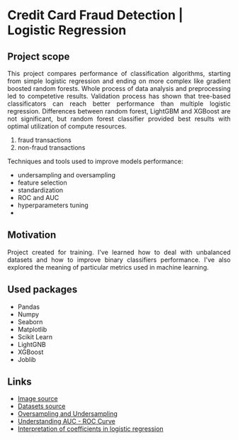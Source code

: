 # Credit Card Fraud Detection | Logistic Regression 

## Project scope
<p align="justify">
  This project compares performance of classification algorithms, starting from simple logistic regression and ending on more complex like gradient boosted random forests. Whole process of data analysis and preprocessing led to competetive results. Validation process has shown that tree-based classificators can reach better performance than multiple logistic regression. Differences between random forest, LightGBM and XGBoost are not significant, but random forest classifier provided best results with optimal utilization of compute resources. <p>
    
1. fraud transactions
2. non-fraud transactions

<p align="justify"> Techniques and tools used to improve models performance:
<p>
    
  * undersampling and oversampling
  * feature selection
  * standardization
  * ROC and AUC
  * hyperparameters tuning
  * 
  
  
  
  
## Motivation
  
<p align="justify"> Project created for training. I've learned how to deal with unbalanced datasets and how to improve binary classifiers performance. I've also explored the meaning of particular metrics used in machine learning. <p>
  
## Used packages
  
  *   Pandas
  *   Numpy
  *   Seaborn
  *   Matplotlib
  *   Scikit Learn
  *   LightGNB
  *   XGBoost
  *   Joblib
  
## Links

  * [Image source](https://www.dignited.com/wp-content/uploads/2018/10/Credit-Card-Fraud-768x512.jpg)
  * [Datasets source](https://www.kaggle.com/mlg-ulb/creditcardfraud)
  * [Oversampling and Undersampling](https://en.wikipedia.org/wiki/Oversampling_and_undersampling_in_data_analysis)
  * [Understanding AUC - ROC Curve](https://towardsdatascience.com/understanding-auc-roc-curve-68b2303cc9c5)
  * [Interpretation of coefficients in logistic regression](https://www.polyu.edu.hk/cbs/sjpolit/logisticregression.html)
  
